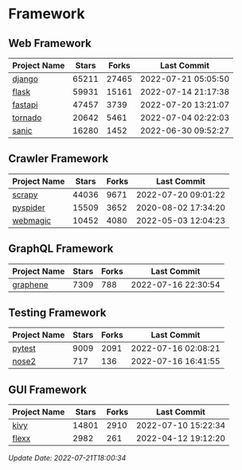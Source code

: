 # Framework

## Web Framework
| Project Name | Stars | Forks | Last Commit |
| ------------ | ----- | ----- | ----------- |
| [django](https://github.com/django/django) | 65211 | 27465 | 2022-07-21 05:05:50 |
| [flask](https://github.com/pallets/flask) | 59931 | 15161 | 2022-07-14 21:17:38 |
| [fastapi](https://github.com/tiangolo/fastapi) | 47457 | 3739 | 2022-07-20 13:21:07 |
| [tornado](https://github.com/tornadoweb/tornado) | 20642 | 5461 | 2022-07-04 02:22:03 |
| [sanic](https://github.com/sanic-org/sanic) | 16280 | 1452 | 2022-06-30 09:52:27 |

## Crawler Framework
| Project Name | Stars | Forks | Last Commit |
| ------------ | ----- | ----- | ----------- |
| [scrapy](https://github.com/scrapy/scrapy) | 44036 | 9671 | 2022-07-20 09:01:22 |
| [pyspider](https://github.com/binux/pyspider) | 15509 | 3652 | 2020-08-02 17:34:20 |
| [webmagic](https://github.com/code4craft/webmagic) | 10452 | 4080 | 2022-05-03 12:04:23 |

## GraphQL Framework
| Project Name | Stars | Forks | Last Commit |
| ------------ | ----- | ----- | ----------- |
| [graphene](https://github.com/graphql-python/graphene) | 7309 | 788 | 2022-07-16 22:30:54 |

## Testing Framework
| Project Name | Stars | Forks | Last Commit |
| ------------ | ----- | ----- | ----------- |
| [pytest](https://github.com/pytest-dev/pytest) | 9009 | 2091 | 2022-07-16 02:08:21 |
| [nose2](https://github.com/nose-devs/nose2) | 717 | 136 | 2022-07-16 16:41:55 |

## GUI Framework
| Project Name | Stars | Forks | Last Commit |
| ------------ | ----- | ----- | ----------- |
| [kivy](https://github.com/kivy/kivy) | 14801 | 2910 | 2022-07-10 15:22:34 |
| [flexx](https://github.com/flexxui/flexx) | 2982 | 261 | 2022-04-12 19:12:20 |

*Update Date: 2022-07-21T18:00:34*